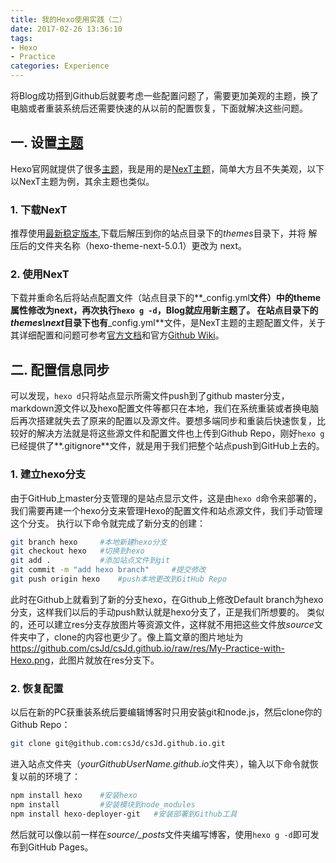 ```yaml
---
title: 我的Hexo使用实践（二）
date: 2017-02-26 13:36:10
tags:
- Hexo
- Practice
categories: Experience
---
```


将Blog成功搭到Github后就要考虑一些配置问题了，需要更加美观的主题，换了电脑或者重装系统后还需要快速的从以前的配置恢复，下面就解决这些问题。

## 一. 设置[主题](https://hexo.io/themes/)
Hexo官网就提供了很多[主题](https://hexo.io/themes/)，我是用的是[NexT主题](http://theme-next.iissnan.com/)，简单大方且不失美观，以下以NexT主题为例，其余主题也类似。

<!-- more -->

### 1. 下载NexT
推荐使用[最新稳定版本](https://github.com/iissnan/hexo-theme-next/releases),下载后解压到你的站点目录下的*themes*目录下，并将 解压后的文件夹名称（hexo-theme-next-5.0.1）更改为 next。

### 2. 使用NexT
下载并重命名后将站点配置文件（站点目录下的**_config.yml**文件）中的theme属性修改为next，再次执行`hexo g -d`，Blog就应用新主题了。
在站点目录下的*themes\next*目录下也有**_config.yml**文件，是NexT主题的主题配置文件，关于其详细配置和问题可参考[官方文档](http://theme-next.iissnan.com/getting-started.html#theme-settings)和官方[Github Wiki](https://github.com/iissnan/hexo-theme-next/wiki/%E5%88%9B%E5%BB%BA%E5%88%86%E7%B1%BB%E9%A1%B5%E9%9D%A2)。

## 二. 配置信息同步
可以发现，`hexo d`只将站点显示所需文件push到了github master分支，markdown源文件以及hexo配置文件等都只在本地，我们在系统重装或者换电脑后再次搭建就失去了原来的配置以及源文件。要想多端同步和重装后快速恢复，比较好的解决方法就是将这些源文件和配置文件也上传到Github Repo，刚好`hexo g`已经提供了**.gitignore**文件，就是用于我们把整个站点push到GitHub上去的。
### 1. 建立hexo分支
由于GitHub上master分支管理的是站点显示文件，这是由`hexo d`命令来部署的，我们需要再建一个hexo分支来管理Hexo的配置文件和站点源文件，我们手动管理这个分支。
执行以下命令就完成了新分支的创建：
``` bash
git branch hexo     #本地新建hexo分支
git checkout hexo   #切换到hexo
git add .           #添加站点文件到git
git commit -m "add hexo branch"     #提交修改
git push origin hexo    #push本地更改到GitHub Repo
```
此时在Github上就看到了新的分支hexo，在Github上修改Default branch为hexo分支，这样我们以后的手动push默认就是hexo分支了，正是我们所想要的。
类似的，还可以建立res分支存放图片等资源文件，这样就不用把这些文件放*source*文件夹中了，clone的内容也更少了。像上篇文章的图片地址为<https://github.com/csJd/csJd.github.io/raw/res/My-Practice-with-Hexo.png>，此图片就放在res分支下。

### 2. 恢复配置
以后在新的PC获重装系统后要编辑博客时只用安装git和node.js，然后clone你的Github Repo：
``` bash
git clone git@github.com:csJd/csJd.github.io.git
```
进入站点文件夹（*yourGithubUserName.github.io*文件夹），输入以下命令就恢复以前的环境了：
``` bash
npm install hexo    #安装hexo
npm install         #安装模块到node_modules
npm install hexo-deployer-git   #安装部署到Github工具
```
然后就可以像以前一样在*source/_posts*文件夹编写博客，使用`hexo g -d`即可发布到GitHub Pages。
